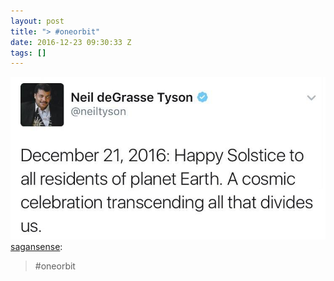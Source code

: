 ```yaml
---
layout: post
title: "> #oneorbit"
date: 2016-12-23 09:30:33 Z
tags: []
---
```

![](/media/2016/12/154844100104.jpg)
[sagansense](https://sagansense.tumblr.com/post/154819370215/oneorbit):

> #oneorbit
